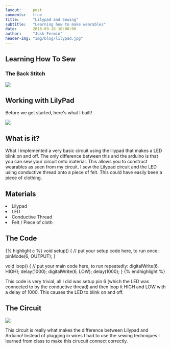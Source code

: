 ```yaml
---
layout:     post
comments: 	true
title:      "Lilypad and Sewing"
subtitle:   "Learning how to make wearables"
date:       2015-03-18 16:00:00
author:     "Josh Fermin"
header-img: "img/blog/lilypad.jpg"
---
```


<h2 class="section-heading">Learning How To Sew</h2>
<h3>The Back Stitch</h3>
<img src="http://cdn.shopify.com/s/files/1/0103/0142/files/backstitch_HART.jpg?3996">
<h3>



<h2 class="section-heading">Working with LilyPad</h2>
<p>Before we get started, here's what I built!</p>
<img src="http://i.imgur.com/KEoWHtU.jpg">

<!-- <p align="center">
</p> -->

<h2 class="section-heading">What is it?</h2>
<p> What I implemented a very basic circuit using the lilypad that makes a LED blink on and off. The only difference between this and the arduino is that you can sew your circuit onto material. This allows you to construct wearables as seen from my circuit. I sew the Lilypad circuit and the LED using conductive thread onto a piece of felt. This could have easily been a piece of clothing.
</p>

<h2 class="section-heading">Materials</h2>
<li>Lilypad</li>
<li>LED</li>
<li>Conductive Thread</li>
<li>Felt / Piece of cloth</li>

<h2 class="section-heading">The Code</h2>
{% highlight c %}
void setup() {
  // put your setup code here, to run once:
  pinMode(6, OUTPUT);
}

void loop() {
  // put your main code here, to run repeatedly:
  digitalWrite(6, HIGH);
  delay(1000);
  digitalWrite(6, LOW);
  delay(1000);
}
{% endhighlight %}

<p>This code is very trivial, all I did was setup pin 6 (which the LED was connected to by the conductive thread) and then loop it HIGH and LOW with a delay of 1000. This causes the LED to blink on and off.</p>



<h2 class="section-heading">The Circuit</h2>
<img src="http://i.imgur.com/RtP9XRR.jpg">
<p>This circuit is really what makes the difference between Lilypad and Arduino! Instead of plugging in wires I had to use the sewing techniques I learned from class to make this cirucuit connect correctly.</p>
